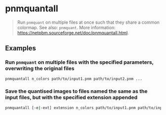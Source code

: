 # pnmquantall

> Run `pnmquant` on multiple files at once such that they share a common colormap. See also: `pnmquant`. More information: <https://netpbm.sourceforge.net/doc/pnmquantall.html>.

## Examples

### Run `pnmquant` on multiple files with the specified parameters, overwriting the original files

```bash
pnmquantall n_colors path/to/input1.pnm path/to/input2.pnm ...
```

### Save the quantised images to files named the same as the input files, but with the specified extension appended

```bash
pnmquantall [-e|-ext] extension n_colors path/to/input1.pnm path/to/input2.pnm ...
```

